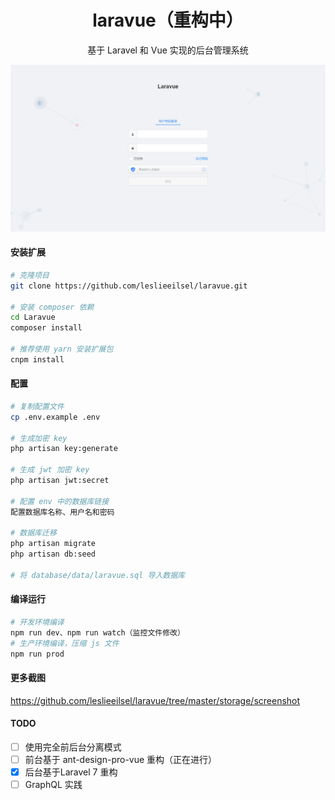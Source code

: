 <h1 align="center">laravue（重构中）</h1>
<div align="center">
基于 Laravel 和 Vue 实现的后台管理系统
</div>

![登录页](./storage/screenshot/login.png)


#### 安装扩展

```bash
# 克隆项目
git clone https://github.com/leslieeilsel/laravue.git

# 安装 composer 依赖
cd Laravue
composer install

# 推荐使用 yarn 安装扩展包
cnpm install
```
#### 配置

```bash
# 复制配置文件
cp .env.example .env

# 生成加密 key
php artisan key:generate

# 生成 jwt 加密 key
php artisan jwt:secret

# 配置 env 中的数据库链接
配置数据库名称、用户名和密码

# 数据库迁移
php artisan migrate
php artisan db:seed

# 将 database/data/laravue.sql 导入数据库
```

#### 编译运行

```bash
# 开发环境编译
npm run dev、npm run watch（监控文件修改）
# 生产环境编译，压缩 js 文件
npm run prod
```

#### 更多截图

https://github.com/leslieeilsel/laravue/tree/master/storage/screenshot


#### TODO
- [ ] 使用完全前后台分离模式
- [ ] 前台基于 ant-design-pro-vue 重构（正在进行）
- [x] 后台基于Laravel 7 重构
- [ ] GraphQL 实践
